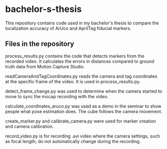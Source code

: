 # bachelor-s-thesis
This repository contains code used in my bachelor's thesis to compare the localization accuracy of ArUco and AprilTag fiducial markers.

## Files in the repository
process_results.py contains the code that detects markers from the recorded video. It calculates the errors in distances compared to ground truth data from Motion Capture Studio.

readCameraAndTagCoordinates.py reads the camera and tag coordinates at the specific frame of the video. It is used in process_results.py.

detect_frame_change.py was used to determine when the camera started to move to sync the mocap recording with the video.

calculate_coordinates_aruco.py was used as a demo in the seminar to show people what pose estimation does. The cube follows the camera movement.

create_marker.py and calibrate_camera.py were used for marker creation and camera calibration.

record_video.py is for recording .avi video where the camera settings, such as focal length, do not automatically change during the recording. 